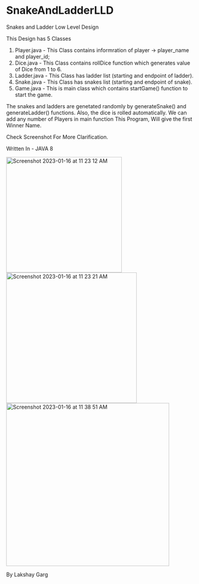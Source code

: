# SnakeAndLadderLLD
Snakes and Ladder Low Level Design

This Design has 5 Classes

1) Player.java - This Class contains informration of player -> player_name and player_id;
2) Dice.java - This Class contains rollDice function which generates value of Dice from 1 to 6.
3) Ladder.java - This Class has ladder list (starting and endpoint of ladder).
4) Snake.java - This Class has snakes list (starting and endpoint of snake).
5) Game.java - This is main class which contains startGame() function to start the game.

The snakes and ladders are genetated randomly by generateSnake() and generateLadder() functions.
Also, the dice is rolled automatically.
We can add any number of Players in main function
This Program, Will give the first Winner Name.

Check Screenshot For More Clarification.

Written In - JAVA 8

<img width="309" alt="Screenshot 2023-01-16 at 11 23 12 AM" src="https://user-images.githubusercontent.com/43146157/212609458-968fe200-d20b-4466-b212-3e885f5d4606.png">



<img width="349" alt="Screenshot 2023-01-16 at 11 23 21 AM" src="https://user-images.githubusercontent.com/43146157/212609583-5d48245f-dd8f-4eb5-a848-ded6008617fb.png">


<img width="436" alt="Screenshot 2023-01-16 at 11 38 51 AM" src="https://user-images.githubusercontent.com/43146157/212609623-5a4b259e-e913-402d-abbe-2e9519098fba.png">

 By Lakshay Garg
 
 
